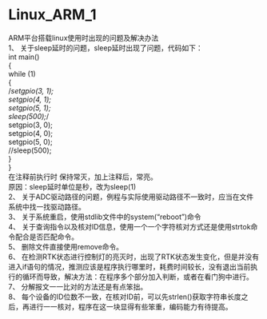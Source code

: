 # Linux_ARM_1  
ARM平台搭载linux使用时出现的问题及解决办法  
1、	关于sleep延时的问题，sleep延时出现了问题，代码如下：  
int main()  
{  
	while (1)  
	{  
		/*setgpio(3, 1);  
		setgpio(4, 1);  
		setgpio(5, 1);  
		sleep(500);*/  
		setgpio(3, 0);  
		setgpio(4, 0);  
		setgpio(5, 0);  
		//sleep(500);  
	}  
}  
在注释前执行时 保持常灭，加上注释后，常亮。  
原因：sleep延时单位是秒，改为sleep(1)  
2、	关于ADC驱动路径的问题，例程与实际使用驱动路径不一致时，应当在文件系统中找一找驱动路径。  
3、	关于系统重启，使用stdlib文件中的system(“reboot”)命令  
4、	关于查询指令以及核对ID信息，使用一个一个字符核对方式还是使用strtok命令配合是否匹配命令。  
5、	删除文件直接使用remove命令。  
6、	在检测RTK状态进行控制灯的亮灭时，出现了RTK状态发生变化，但是并没有进入if语句的情况，推测应该是程序执行哪里时，耗费时间较长，没有退出当前执行的循环而导致，解决方法：在程序多个部分加入判断，或者在看门狗中进行。  
7、	分解报文一一比对的方法还是有点笨拙。  
8、	每个设备的ID位数不一致，在核对ID前，可以先strlen()获取字符串长度之后，再进行一一核对，程序在这一块显得有些笨重，编码能力有待提高。  
